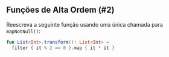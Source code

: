 ## Funções de Alta Ordem (#2)

Reescreva a seguinte função usando uma única chamada para `mapNotNull()`:

```kotlin
fun List<Int>.transform(): List<Int> =
  filter { it % 2 == 0 }.map { it * it }
```